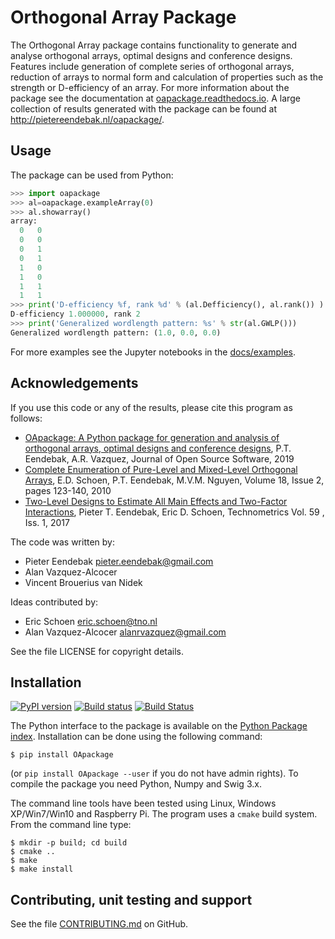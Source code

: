 Orthogonal Array Package
========================

The Orthogonal Array package contains functionality to generate and analyse orthogonal arrays, optimal designs and conference designs.
Features include generation of complete series of orthogonal arrays, 
reduction of arrays to normal form and calculation of properties such as the strength or D-efficiency of an array.
For more information about the package see the
documentation at [oapackage.readthedocs.io](https://oapackage.readthedocs.io/en/latest/). A large collection of results generated
with the package can be found at <http://pietereendebak.nl/oapackage/>.

Usage
-------

The package can be used from Python:
``` python
>>> import oapackage
>>> al=oapackage.exampleArray(0)
>>> al.showarray()
array: 
  0   0
  0   0
  0   1
  0   1
  1   0
  1   0
  1   1
  1   1
>>> print('D-efficiency %f, rank %d' % (al.Defficiency(), al.rank()) )
D-efficiency 1.000000, rank 2
>>> print('Generalized wordlength pattern: %s' % str(al.GWLP()))
Generalized wordlength pattern: (1.0, 0.0, 0.0)
```

For more examples see the Jupyter notebooks in the
[docs/examples](docs/examples/). 

Acknowledgements
----------------

If you use this code or any of the results, please cite this program as follows:

* [OApackage: A Python package for generation and analysis of orthogonal arrays, optimal designs and conference designs](https://doi.org/10.21105/joss.01097), P.T. Eendebak, A.R. Vazquez, Journal of Open Source Software, 2019
* [Complete Enumeration of Pure-Level and Mixed-Level Orthogonal Arrays](https://doi.org/10.1002/jcd.20236), E.D. Schoen, P.T. Eendebak, M.V.M. Nguyen, Volume 18, Issue 2, pages 123-140, 2010
* [Two-Level Designs to Estimate All Main Effects and Two-Factor Interactions](https://doi.org/10.1080/00401706.2016.1142903), Pieter T. Eendebak, Eric D. Schoen, Technometrics Vol. 59 , Iss. 1, 2017

The code was written by:

* Pieter Eendebak <pieter.eendebak@gmail.com>
* Alan Vazquez-Alcocer
* Vincent Brouerius van Nidek

Ideas contributed by:

* Eric Schoen <eric.schoen@tno.nl>
* Alan Vazquez-Alcocer <alanrvazquez@gmail.com>

See the file LICENSE for copyright details.

Installation
------------

[![PyPI version](https://badge.fury.io/py/OApackage.svg)](https://badge.fury.io/py/OApackage)
[![Build status](https://ci.appveyor.com/api/projects/status/f6ia9br95soimf9u/branch/master?svg=true)](https://ci.appveyor.com/project/eendebakpt/oapackage-4lws8)
[![Build Status](https://travis-ci.org/eendebakpt/oapackage.svg?branch=master)](https://travis-ci.org/eendebakpt/oapackage)

The Python interface to the package is available on the [Python Package index](https://pypi.python.org/pypi/OApackage/).
Installation can be done using the following command:
``` console
$ pip install OApackage 
```
(or `pip install OApackage --user` if you do not have admin rights). To compile the package you need Python, Numpy and Swig 3.x.

The command line tools have been tested using Linux, Windows XP/Win7/Win10 and Raspberry Pi.
The program uses a `cmake` build system. From the command line type:
```
$ mkdir -p build; cd build
$ cmake ..
$ make
$ make install
````

Contributing, unit testing and support
--------------------------------------

See the file [CONTRIBUTING.md](https://github.com/eendebakpt/oapackage/blob/master/CONTRIBUTING.md) on GitHub.
